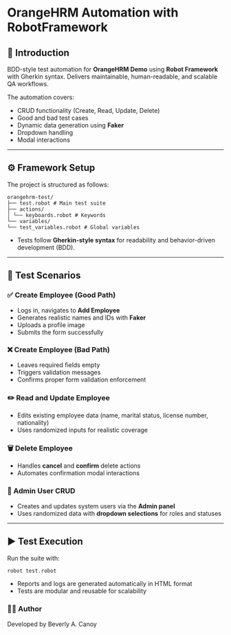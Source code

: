 # OrangeHRM Automation with RobotFramework

## 📌 Introduction
BDD-style test automation for **OrangeHRM Demo** using **Robot Framework** with Gherkin syntax. Delivers maintainable, human-readable, and scalable QA workflows.

The automation covers:
- CRUD functionality (Create, Read, Update, Delete)  
- Good and bad test cases  
- Dynamic data generation using **Faker**  
- Dropdown handling  
- Modal interactions  

---

## ⚙️ Framework Setup
The project is structured as follows:
```
orangehrm-test/
├── test.robot # Main test suite
├── actions/
│ └── keyboards.robot # Keywords
└── variables/
└── test_variables.robot # Global variables
```

- Tests follow **Gherkin-style syntax** for readability and behavior-driven development (BDD).

---

## 🧪 Test Scenarios

### ✅ Create Employee (Good Path)
- Logs in, navigates to **Add Employee**
- Generates realistic names and IDs with **Faker**
- Uploads a profile image
- Submits the form successfully

### ❌ Create Employee (Bad Path)
- Leaves required fields empty  
- Triggers validation messages  
- Confirms proper form validation enforcement  

### ✏️ Read and Update Employee
- Edits existing employee data (name, marital status, license number, nationality)  
- Uses randomized inputs for realistic coverage  

### 🗑️ Delete Employee
- Handles **cancel** and **confirm** delete actions  
- Automates confirmation modal interactions  

### 👤 Admin User CRUD
- Creates and updates system users via the **Admin panel**  
- Uses randomized data with **dropdown selections** for roles and statuses  

---

## ▶️ Test Execution
Run the suite with:
  ``` bash
  robot test.robot
  ```

- Reports and logs are generated automatically in HTML format
- Tests are modular and reusable for scalability

### 👨‍💻 Author

Developed by Beverly A. Canoy
